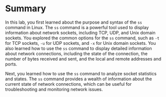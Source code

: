 # Summary

In this lab, you first learned about the purpose and syntax of the `ss` command in Linux. The `ss` command is a powerful tool used to display information about network sockets, including TCP, UDP, and Unix domain sockets. You explored the common options for the `ss` command, such as `-t` for TCP sockets, `-u` for UDP sockets, and `-x` for Unix domain sockets. You also learned how to use the `ss` command to display detailed information about network connections, including the state of the connection, the number of bytes received and sent, and the local and remote addresses and ports.

Next, you learned how to use the `ss` command to analyze socket statistics and states. The `ss` command provides a wealth of information about the current state of network connections, which can be useful for troubleshooting and monitoring network issues.
